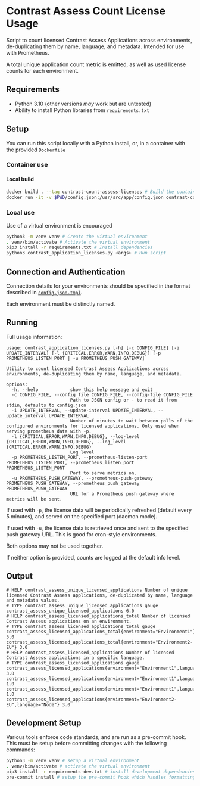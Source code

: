 # Contrast Assess Count License Usage

Script to count licensed Contrast Assess Applications across environments, de-duplicating them by name, language, and metadata.
Intended for use with Prometheus.

A total unique application count metric is emitted, as well as used license counts for each environment.

## Requirements
- Python 3.10 (other versions _may_ work but are untested)
- Ability to install Python libraries from `requirements.txt`

## Setup
You can run this script locally with a Python install, or, in a container with the provided `Dockerfile`

### Container use

#### Local build
```bash
docker build . --tag contrast-count-assess-licenses # Build the container
docker run -it -v $PWD/config.json:/usr/src/app/config.json contrast-count-assess-licenses <...args...> # Run the container
```

### Local use
Use of a virtual environment is encouraged
```bash
python3 -m venv venv # Create the virtual environment
. venv/bin/activate # Activate the virtual environment
pip3 install -r requirements.txt # Install dependencies
python3 contrast_application_licenses.py <args> # Run script
```

## Connection and Authentication

Connection details for your environments should be specified in the format described in [`config.json.tmpl`](config.json.tmpl).

Each environment must be distinctly named.

## Running

Full usage information:

```
usage: contrast_application_licenses.py [-h] [-c CONFIG_FILE] [-i UPDATE_INTERVAL] [-l {CRITICAL,ERROR,WARN,INFO,DEBUG}] [-p PROMETHEUS_LISTEN_PORT | -u PROMETHEUS_PUSH_GATEWAY]

Utility to count licensed Contrast Assess Applications across environments, de-duplicating them by name, language, and metadata.

options:
  -h, --help            show this help message and exit
  -c CONFIG_FILE, --config_file CONFIG_FILE, --config-file CONFIG_FILE
                        Path to JSON config or - to read it from stdin, defaults to config.json
  -i UPDATE_INTERVAL, --update-interval UPDATE_INTERVAL, --update_interval UPDATE_INTERVAL
                        Number of minutes to wait between polls of the configured environments for licensed applications. Only used when serving prometheus data with -p.
  -l {CRITICAL,ERROR,WARN,INFO,DEBUG}, --log-level {CRITICAL,ERROR,WARN,INFO,DEBUG}, --log_level {CRITICAL,ERROR,WARN,INFO,DEBUG}
                        Log level
  -p PROMETHEUS_LISTEN_PORT, --prometheus-listen-port PROMETHEUS_LISTEN_PORT, --prometheus_listen_port PROMETHEUS_LISTEN_PORT
                        Port to serve metrics on.
  -u PROMETHEUS_PUSH_GATEWAY, --prometheus-push-gateway PROMETHEUS_PUSH_GATEWAY, --prometheus_push_gateway PROMETHEUS_PUSH_GATEWAY
                        URL for a Prometheus push gateway where metrics will be sent.
```

If used with `-p`, the license data will be periodically refreshed (default every 5 minutes), and served on the specified port (daemon mode).

If used with `-u`, the license data is retrieved once and sent to the specified push gateway URL. This is good for cron-style environments.

Both options may not be used together.

If neither option is provided, counts are logged at the default info level.

## Output

```
# HELP contrast_assess_unique_licensed_applications Number of unique licensed Contrast Assess applications, de-duplicated by name, language and metadata values.
# TYPE contrast_assess_unique_licensed_applications gauge
contrast_assess_unique_licensed_applications 6.0
# HELP contrast_assess_licensed_applications_total Number of licensed Contrast Assess applications on an environment.
# TYPE contrast_assess_licensed_applications_total gauge
contrast_assess_licensed_applications_total{environment="Environment1"} 5.0
contrast_assess_licensed_applications_total{environment="Environment2-EU"} 3.0
# HELP contrast_assess_licensed_applications Number of licensed Contrast Assess applications in a specific language.
# TYPE contrast_assess_licensed_applications gauge
contrast_assess_licensed_applications{environment="Environment1",language="Node"} 3.0
contrast_assess_licensed_applications{environment="Environment1",language="Java"} 1.0
contrast_assess_licensed_applications{environment="Environment1",language="PHP"} 1.0
contrast_assess_licensed_applications{environment="Environment2-EU",language="Node"} 3.0

```

## Development Setup
Various tools enforce code standards, and are run as a pre-commit hook. This must be setup before committing changes with the following commands:
```bash
python3 -m venv venv # setup a virtual environment
. venv/bin/activate # activate the virtual environment
pip3 install -r requirements-dev.txt # install development dependencies (will also include app dependencies)
pre-commit install # setup the pre-commit hook which handles formatting
```
